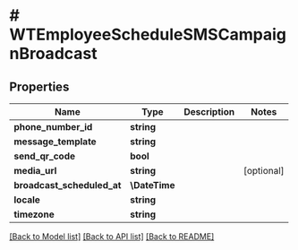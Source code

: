 # # WTEmployeeScheduleSMSCampaignBroadcast

## Properties

Name | Type | Description | Notes
------------ | ------------- | ------------- | -------------
**phone_number_id** | **string** |  |
**message_template** | **string** |  |
**send_qr_code** | **bool** |  |
**media_url** | **string** |  | [optional]
**broadcast_scheduled_at** | **\DateTime** |  |
**locale** | **string** |  |
**timezone** | **string** |  |

[[Back to Model list]](../../README.md#models) [[Back to API list]](../../README.md#endpoints) [[Back to README]](../../README.md)
